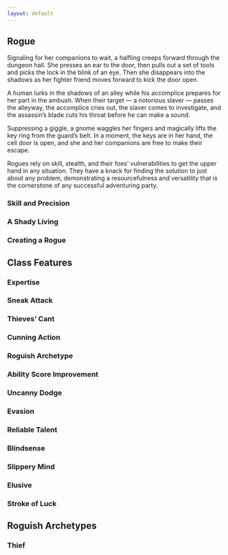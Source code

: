 ```yaml
---
layout: default
---
```

## <a name="rogue">Rogue</a>

Signaling for her companions to wait, a halfling creeps forward through the dungeon hall. She presses an ear to the door, then pulls out a set of tools and picks the lock in the blink of an eye. Then she disappears into the shadows as her fighter friend moves forward to kick the door open.

A human lurks in the shadows of an alley while his accomplice prepares for her part in the ambush. When their target — a notorious slaver — passes the alleyway, the accomplice cries out, the slaver comes to investigate, and the assassin’s blade cuts his throat before he can make a sound.

Suppressing a giggle, a gnome waggles her fingers and magically lifts the key ring from the guard’s belt. In a moment, the keys are in her hand, the cell door is open, and she and her companions are free to make their escape.

Rogues rely on skill, stealth, and their foes’ vulnerabilities to get the upper hand in any situation. They have a knack for finding the solution to just about any problem, demonstrating a resourcefulness and versatility that is the cornerstone of any successful adventuring party.

### Skill and Precision

### A Shady Living

### Creating a Rogue

## Class Features

### Expertise

### Sneak Attack

### Thieves’ Cant

### Cunning Action

### Roguish Archetype

### Ability Score Improvement

### Uncanny Dodge

### Evasion

### Reliable Talent

### Blindsense

### Slippery Mind

### Elusive

### Stroke of Luck

## Roguish Archetypes

### Thief